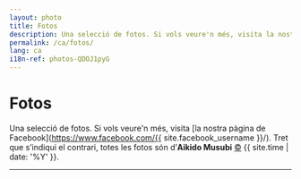 ```yaml
---
layout: photo
title: Fotos
description: Una selecció de fotos. Si vols veure'n més, visita la nostra pàgina de Facebook. Tret que s’indiqui el contrari, totes les fotos són d’Aikido Musubi.
permalink: /ca/fotos/
lang: ca
i18n-ref: photos-QDOJ1pyG
---
```


# Fotos

Una selecció de fotos. Si vols veure'n més, visita [la nostra pàgina de Facebook](https://www.facebook.com/{{ site.facebook_username }}/). Tret que s’indiqui el contrari, totes les fotos són d’__Aikido Musubi__ <a href="https://github.com/aikidomusubi/aikidomusubi.com/blob/master/LICENSE" class="copyleft flipH" style="display: inline-block;" title="Llegeix la LICENSE">&copy;</a> {{ site.time | date: '%Y' }}.

<hr>
